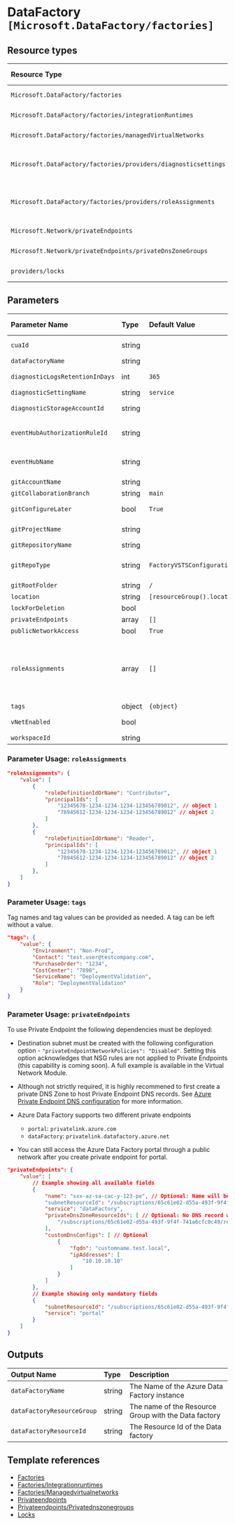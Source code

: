 # DataFactory `[Microsoft.DataFactory/factories]`

## Resource types

| Resource Type                                                  | Api Version        |
| :------------------------------------------------------------- | :----------------- |
| `Microsoft.DataFactory/factories`                              | 2018-06-01         |
| `Microsoft.DataFactory/factories/integrationRuntimes`          | 2018-06-01         |
| `Microsoft.DataFactory/factories/managedVirtualNetworks`       | 2018-06-01         |
| `Microsoft.DataFactory/factories/providers/diagnosticsettings` | 2017-05-01-preview |
| `Microsoft.DataFactory/factories/providers/roleAssignments`    | 2020-04-01-preview |
| `Microsoft.Network/privateEndpoints`                           | 2020-05-01         |
| `Microsoft.Network/privateEndpoints/privateDnsZoneGroups`      | 2020-05-01         |
| `providers/locks`                                              | 2016-09-01         |

## Parameters

| Parameter Name                  | Type   | Default Value                | Possible Values | Description                                                                                                                                                                                                                                                                                                                                                                                                      |
| :------------------------------ | :----- | :--------------------------- | :-------------- | :--------------------------------------------------------------------------------------------------------------------------------------------------------------------------------------------------------------------------------------------------------------------------------------------------------------------------------------------------------------------------------------------------------------- |
| `cuaId`                         | string |                              |                 | Optional. Customer Usage Attribution id (GUID). This GUID must be previously registered                                                                                                                                                                                                                                                                                                                          |
| `dataFactoryName`               | string |                              |                 | Required. The name of the Azure Factory to create                                                                                                                                                                                                                                                                                                                                                                |
| `diagnosticLogsRetentionInDays` | int    | `365`                        |                 | Optional. Specifies the number of days that logs will be kept for; a value of 0 will retain data indefinitely.                                                                                                                                                                                                                                                                                                   |
| `diagnosticSettingName`         | string | `service`                    |                 | Optional. The name of the Diagnostic setting.                                                                                                                                                                                                                                                                                                                                                                    |
| `diagnosticStorageAccountId`    | string |                              |                 | Optional. Resource identifier of the Diagnostic Storage Account.                                                                                                                                                                                                                                                                                                                                                 |
| `eventHubAuthorizationRuleId`   | string |                              |                 | Optional. Resource ID of the event hub authorization rule for the Event Hubs namespace in which the event hub should be created or streamed to.                                                                                                                                                                                                                                                                  |
| `eventHubName`                  | string |                              |                 | Optional. Name of the event hub within the namespace to which logs are streamed. Without this, an event hub is created for each log category.                                                                                                                                                                                                                                                                    |
| `gitAccountName`                | string |                              |                 | Optional. The account name.                                                                                                                                                                                                                                                                                                                                                                                      |
| `gitCollaborationBranch`        | string | `main`                       |                 | Optional. The collaboration branch name. Default is 'main'.                                                                                                                                                                                                                                                                                                                                                      |
| `gitConfigureLater`             | bool   | `True`                       |                 | Optional. Boolean to define whether or not to configure git during template deployment.                                                                                                                                                                                                                                                                                                                          |
| `gitProjectName`                | string |                              |                 | Optional. The project name. Only relevant for 'FactoryVSTSConfiguration'.                                                                                                                                                                                                                                                                                                                                        |
| `gitRepositoryName`             | string |                              |                 | Optional. The repository name.                                                                                                                                                                                                                                                                                                                                                                                   |
| `gitRepoType`                   | string | `FactoryVSTSConfiguration`   |                 | Optional. Repo type - can be 'FactoryVSTSConfiguration' or 'FactoryGitHubConfiguration'. Default is 'FactoryVSTSConfiguration'.                                                                                                                                                                                                                                                                                  |
| `gitRootFolder`                 | string | `/`                          |                 | Optional. The root folder path name. Default is '/'.                                                                                                                                                                                                                                                                                                                                                             |
| `location`                      | string | `[resourceGroup().location]` |                 | Optional. Location for all Resources.                                                                                                                                                                                                                                                                                                                                                                            |
| `lockForDeletion`               | bool   |                              |                 | Optional. Switch to lock resource from deletion.                                                                                                                                                                                                                                                                                                                                                                 |
| `privateEndpoints`              | array  | `[]`                         |                 | Optional. Configuration Details for private endpoints.                                                                                                                                                                                                                                                                                                                                                           |
| `publicNetworkAccess`           | bool   | `True`                       |                 | Optional. Enable or disable public network access.                                                                                                                                                                                                                                                                                                                                                               |
| `roleAssignments`               | array  | `[]`                         |                 | Optional. Array of role assignment objects that contain the 'roleDefinitionIdOrName' and 'principalId' to define RBAC role assignments on this resource. In the roleDefinitionIdOrName attribute, you can provide either the display name of the role definition, or it's fully qualified ID in the following format: '/providers/Microsoft.Authorization/roleDefinitions/c2f4ef07-c644-48eb-af81-4b1b4947fb11'. |
| `tags`                          | object | `{object}`                   |                 | Optional. Tags of the resource.                                                                                                                                                                                                                                                                                                                                                                                  |
| `vNetEnabled`                   | bool   |                              |                 | Optional. Enable or disable managed virtual networks and related to that AutoResolveIntegrationRuntime.                                                                                                                                                                                                                                                                                                          |
| `workspaceId`                   | string |                              |                 | Optional. Resource identifier of Log Analytics.                                                                                                                                                                                                                                                                                                                                                                  |

### Parameter Usage: `roleAssignments`

```json
"roleAssignments": {
    "value": [
        {
            "roleDefinitionIdOrName": "Contributor",
            "principalIds": [
                "12345678-1234-1234-1234-123456789012", // object 1
                "78945612-1234-1234-1234-123456789012" // object 2
            ]
        },
        {
            "roleDefinitionIdOrName": "Reader",
            "principalIds": [
                "12345678-1234-1234-1234-123456789012", // object 1
                "78945612-1234-1234-1234-123456789012" // object 2
            ]
        },
    ]
}
```


### Parameter Usage: `tags`

Tag names and tag values can be provided as needed. A tag can be left without a value.

```json
"tags": {
    "value": {
        "Environment": "Non-Prod",
        "Contact": "test.user@testcompany.com",
        "PurchaseOrder": "1234",
        "CostCenter": "7890",
        "ServiceName": "DeploymentValidation",
        "Role": "DeploymentValidation"
    }
}
```


### Parameter Usage: `privateEndpoints`

To use Private Endpoint the following dependencies must be deployed:

- Destination subnet must be created with the following configuration option - `"privateEndpointNetworkPolicies": "Disabled"`.  Setting this option acknowledges that NSG rules are not applied to Private Endpoints (this capability is coming soon). A full example is available in the Virtual Network Module.

- Although not strictly required, it is highly recommened to first create a private DNS Zone to host Private Endpoint DNS records. See [Azure Private Endpoint DNS configuration](https://docs.microsoft.com/en-us/azure/private-link/private-endpoint-dns) for more information.

- Azure Data Factory supports two different private endpoints
    - `portal`: `privatelink.azure.com`
    - `dataFactory`: `privatelink.datafactory.azure.net`

- You can still access the Azure Data Factory portal through a public network after you create private endpoint for portal.

```json
"privateEndpoints": {
    "value": [
        // Example showing all available fields
        {
            "name": "sxx-az-sa-cac-y-123-pe", // Optional: Name will be automatically generated if one is not provided here
            "subnetResourceId": "/subscriptions/65c61e02-d55a-493f-9f4f-741a6cfc0c49/resourceGroups/validation-rg/providers/Microsoft.Network/virtualNetworks/sxx-az-vnet-weu-x-001/subnets/sxx-az-subnet-weu-x-001",
            "service": "dataFactory",
            "privateDnsZoneResourceIds": [ // Optional: No DNS record will be created if a private DNS zone Resource ID is not specified
                "/subscriptions/65c61e02-d55a-493f-9f4f-741a6cfc0c49/resourceGroups/validation-rg/providers/Microsoft.Network/privateDnsZones/privatelink.datafactory.azure.net"
            ],
            "customDnsConfigs": [ // Optional
                {
                    "fqdn": "customname.test.local",
                    "ipAddresses": [
                        "10.10.10.10"
                    ]
                }
            ]
        },
        // Example showing only mandatory fields
        {
            "subnetResourceId": "/subscriptions/65c61e02-d55a-493f-9f4f-741a6cfc0c49/resourceGroups/validation-rg/providers/Microsoft.Network/virtualNetworks/sxx-az-vnet-weu-x-001/subnets/sxx-az-subnet-weu-x-001",
            "service": "portal"
        }
    ]
}
```

## Outputs

| Output Name                | Type   | Description                                          |
| :------------------------- | :----- | :--------------------------------------------------- |
| `dataFactoryName`          | string | The Name of the Azure Data Factory instance          |
| `dataFactoryResourceGroup` | string | The name of the Resource Group with the Data factory |
| `dataFactoryResourceId`    | string | The Resource Id of the Data factory                  |

## Template references

- [Factories](https://docs.microsoft.com/en-us/azure/templates/Microsoft.DataFactory/2018-06-01/factories)
- [Factories/Integrationruntimes](https://docs.microsoft.com/en-us/azure/templates/Microsoft.DataFactory/2018-06-01/factories/integrationRuntimes)
- [Factories/Managedvirtualnetworks](https://docs.microsoft.com/en-us/azure/templates/Microsoft.DataFactory/2018-06-01/factories/managedVirtualNetworks)
- [Privateendpoints](https://docs.microsoft.com/en-us/azure/templates/Microsoft.Network/2020-05-01/privateEndpoints)
- [Privateendpoints/Privatednszonegroups](https://docs.microsoft.com/en-us/azure/templates/Microsoft.Network/2020-05-01/privateEndpoints/privateDnsZoneGroups)
- [Locks](https://docs.microsoft.com/en-us/azure/templates/providers/2016-09-01/locks)
